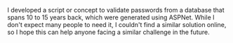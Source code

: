 I developed a script or concept to validate passwords from a database that spans 10 to 15 years back, which were generated using ASPNet. While I don't expect many people to need it, I couldn't find a similar solution online, so I hope this can help anyone facing a similar challenge in the future.